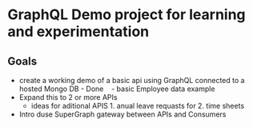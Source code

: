 # GraphQL Demo project for learning and experimentation

## Goals 
- create a working demo of a basic api using GraphQL connected to a hosted Mongo DB - Done
   - basic Employee data example
- Expand this to 2 or more APIs
   - ideas for aditional APIS 1. anual leave requasts for 2. time sheets
- Intro duse SuperGraph gateway between APIs and Consumers
